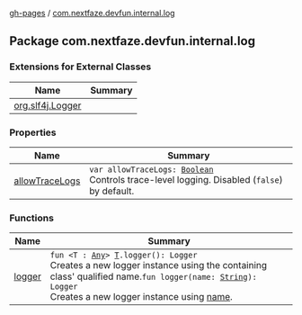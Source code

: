 [gh-pages](../index.md) / [com.nextfaze.devfun.internal.log](./index.md)

## Package com.nextfaze.devfun.internal.log

### Extensions for External Classes

| Name | Summary |
|---|---|
| [org.slf4j.Logger](org.slf4j.-logger/index.md) |  |

### Properties

| Name | Summary |
|---|---|
| [allowTraceLogs](allow-trace-logs.md) | `var allowTraceLogs: `[`Boolean`](https://kotlinlang.org/api/latest/jvm/stdlib/kotlin/-boolean/index.html)<br>Controls trace-level logging. Disabled (`false`) by default. |

### Functions

| Name | Summary |
|---|---|
| [logger](logger.md) | `fun <T : `[`Any`](https://kotlinlang.org/api/latest/jvm/stdlib/kotlin/-any/index.html)`> `[`T`](logger.md#T)`.logger(): Logger`<br>Creates a new logger instance using the containing class' qualified name.`fun logger(name: `[`String`](https://kotlinlang.org/api/latest/jvm/stdlib/kotlin/-string/index.html)`): Logger`<br>Creates a new logger instance using [name](logger.md#com.nextfaze.devfun.internal.log$logger(kotlin.String)/name). |
